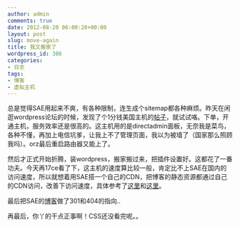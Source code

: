 ```yaml
---
author: admin
comments: true
date: 2012-08-20 06:00:28+00:00
layout: post
slug: move-again
title: 我又搬家了
wordpress_id: 386
categories:
- 日志
tags:
- 博客
- 虚拟主机
---
```


总是觉得SAE用起来不爽，有各种限制，连生成个sitemap都各种麻烦。昨天在闲逛wordpress论坛的时候，发现了个1分钱美国主机的[帖子](http://wordpress.org.cn/thread-131706-1-1.html)，就试试咯。下单，开通主机，服务效率还是很高的。这主机用的是directadmin面板，无奈我是菜鸟，各种不懂，再加上电信坑爹，让我上不了管理页面，我以为被墙了（国家那么照顾我吗）。orz最后重启路由器又能上了。

然后才正式开始折腾，装wordpress，搬家搬过来，把插件设置好。这都花了一番功夫。今天再17ce看了下，这主机的速度算比较一般，肯定比不上SAE在国内的访问速度，所以就想着用SAE搭一个自己的CDN，把博客的静态资源都通过自己的CDN访问，改善下访问速度，具体参考了[这里](http://zrapton.com/702/use-sae-build-personal-cdn/)和[这里](http://www.lovelucy.info/sina-sae-free-cdn.html)。

最后把SAE的[博客](http://glygo.sinaapp.com)做了301和404的指向..

再最后，你丫的干点正事啊！CSS还没看完呢。。
